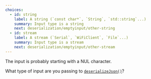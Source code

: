 ```yaml
---
choices:
  - id: string
    label: A string (`const char*`, `String`, `std::string`...)
    summary: Input type is a string
    next: deserialization/emptyinput/other-string
  - id: stream
    label: A stream (`Serial`, `WiFiClient`, `File`...)
    summary: Input type is a stream
    next: deserialization/emptyinput/other-stream
---
```


The input is probably starting with a NUL character.

What type of input are you passing to [`deserializeJson()`](/v6/api/json/deserializejson/)?

